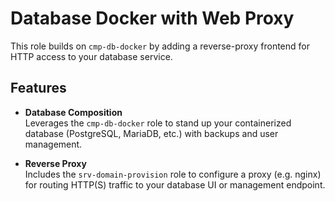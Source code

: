 # Database Docker with Web Proxy

This role builds on `cmp-db-docker` by adding a reverse-proxy frontend for HTTP access to your database service.

## Features

- **Database Composition**  
  Leverages the `cmp-db-docker` role to stand up your containerized database (PostgreSQL, MariaDB, etc.) with backups and user management.

- **Reverse Proxy**  
  Includes the `srv-domain-provision` role to configure a proxy (e.g. nginx) for routing HTTP(S) traffic to your database UI or management endpoint.